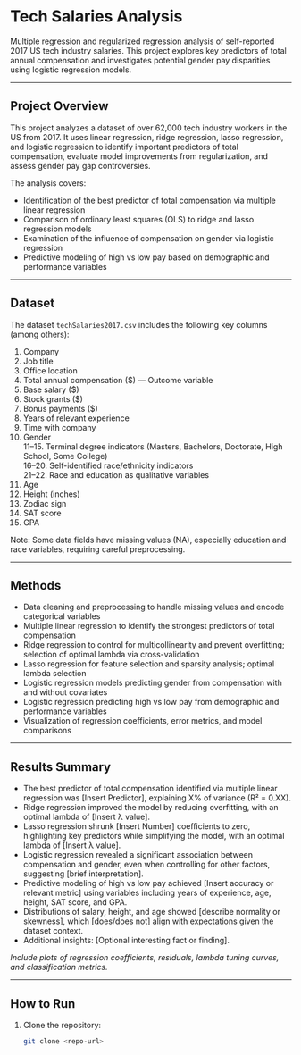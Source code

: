 # Tech Salaries Analysis

Multiple regression and regularized regression analysis of self-reported 2017 US tech industry salaries. This project explores key predictors of total annual compensation and investigates potential gender pay disparities using logistic regression models.

---

## Project Overview

This project analyzes a dataset of over 62,000 tech industry workers in the US from 2017. It uses linear regression, ridge regression, lasso regression, and logistic regression to identify important predictors of total compensation, evaluate model improvements from regularization, and assess gender pay gap controversies.

The analysis covers:
- Identification of the best predictor of total compensation via multiple linear regression  
- Comparison of ordinary least squares (OLS) to ridge and lasso regression models  
- Examination of the influence of compensation on gender via logistic regression  
- Predictive modeling of high vs low pay based on demographic and performance variables  

---

## Dataset

The dataset `techSalaries2017.csv` includes the following key columns (among others):

1. Company  
2. Job title  
3. Office location  
4. Total annual compensation ($) — Outcome variable  
5. Base salary ($)  
6. Stock grants ($)  
7. Bonus payments ($)  
8. Years of relevant experience  
9. Time with company  
10. Gender  
11–15. Terminal degree indicators (Masters, Bachelors, Doctorate, High School, Some College)  
16–20. Self-identified race/ethnicity indicators  
21–22. Race and education as qualitative variables  
23. Age  
24. Height (inches)  
25. Zodiac sign  
26. SAT score  
27. GPA  

Note: Some data fields have missing values (NA), especially education and race variables, requiring careful preprocessing.

---

## Methods

- Data cleaning and preprocessing to handle missing values and encode categorical variables  
- Multiple linear regression to identify the strongest predictors of total compensation  
- Ridge regression to control for multicollinearity and prevent overfitting; selection of optimal lambda via cross-validation  
- Lasso regression for feature selection and sparsity analysis; optimal lambda selection  
- Logistic regression models predicting gender from compensation with and without covariates  
- Logistic regression predicting high vs low pay from demographic and performance variables  
- Visualization of regression coefficients, error metrics, and model comparisons

---

## Results Summary

- The best predictor of total compensation identified via multiple linear regression was [Insert Predictor], explaining X% of variance (R² = 0.XX).  
- Ridge regression improved the model by reducing overfitting, with an optimal lambda of [Insert λ value].  
- Lasso regression shrunk [Insert Number] coefficients to zero, highlighting key predictors while simplifying the model, with an optimal lambda of [Insert λ value].  
- Logistic regression revealed a significant association between compensation and gender, even when controlling for other factors, suggesting [brief interpretation].  
- Predictive modeling of high vs low pay achieved [Insert accuracy or relevant metric] using variables including years of experience, age, height, SAT score, and GPA.  
- Distributions of salary, height, and age showed [describe normality or skewness], which [does/does not] align with expectations given the dataset context.  
- Additional insights: [Optional interesting fact or finding].

*Include plots of regression coefficients, residuals, lambda tuning curves, and classification metrics.*

---

## How to Run

1. Clone the repository:  
   ```bash
   git clone <repo-url>
